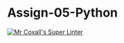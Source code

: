 # Assign-05-Python
[![Mr Coxall's Super Linter](https://github.com/ICS3U-Programming-Mikhail-I/Assign-05-Python/workflows/Mr%20Coxall's%20Super%20Linter/badge.svg)](https://github.com/ICS3U-Programming-Mikhail-I/Assign-05-Python/actions/)

